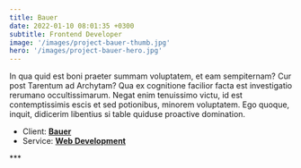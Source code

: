 ```yaml
---
title: Bauer
date: 2022-01-10 08:01:35 +0300
subtitle: Frontend Developer
image: '/images/project-bauer-thumb.jpg'
hero: '/images/project-bauer-hero.jpg'
---
```


In qua quid est boni praeter summam voluptatem, et eam sempiternam? Cur post Tarentum ad Archytam? Qua ex cognitione facilior facta est investigatio rerumano occultissimarum. Negat enim tenuissimo victu, id est contemptissimis escis et sed potionibus, minorem voluptatem. Ego quoque, inquit, didicerim libentius si table quiduse proactive domination.

<ul class="list-inline item-details">
    <li>Client:
        <strong><a href="http://https://www.bauer.com/.com">Bauer</a>
        </strong>
    </li>
    <li>Service:
        <strong><a href="http://startbootstrap.com">Web Development</a>
        </strong>
    </li>
</ul>
***

